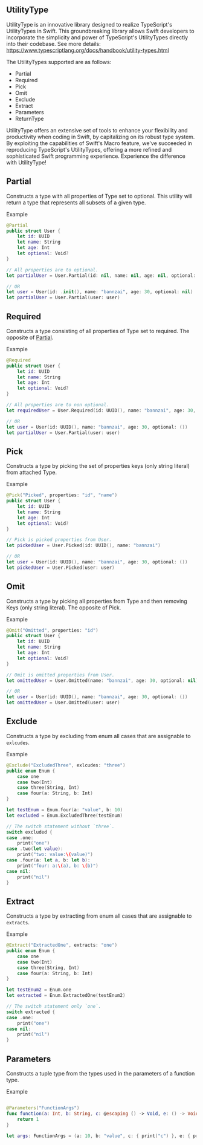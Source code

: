 
## UtilityType
UtilityType is an innovative library designed to realize TypeScript's UtilityTypes in Swift. This groundbreaking library allows Swift developers to incorporate the simplicity and power of TypeScript's UtilityTypes directly into their codebase.
See more details: https://www.typescriptlang.org/docs/handbook/utility-types.html

The UtilityTypes supported are as follows:

- Partial
- Required
- Pick
- Omit
- Exclude
- Extract
- Parameters
- ReturnType

UtilityType offers an extensive set of tools to enhance your flexibility and productivity when coding in Swift, by capitalizing on its robust type system. By exploiting the capabilities of Swift's Macro feature, we've succeeded in reproducing TypeScript's UtilityTypes, offering a more refined and sophisticated Swift programming experience. Experience the difference with UtilityType!

## Partial
Constructs a type with all properties of Type set to optional. This utility will return a type that represents all subsets of a given type.

Example

```swift
@Partial
public struct User {
    let id: UUID
    let name: String
    let age: Int
    let optional: Void?
}

// All properties are to optional.
let partialUser = User.Partial(id: nil, name: nil, age: nil, optional: nil)

// OR
let user = User(id: .init(), name: "bannzai", age: 30, optional: nil)
let partialUser = User.Partial(user: user)

```

## Required
Constructs a type consisting of all properties of Type set to required. The opposite of [Partial](./#Partial).

Example

```swift
@Required
public struct User {
    let id: UUID
    let name: String
    let age: Int
    let optional: Void?
}

// All properties are to non optional.
let requiredUser = User.Required(id: UUID(), name: "bannzai", age: 30, optional: ())

// OR
let user = User(id: UUID(), name: "bannzai", age: 30, optional: ())
let partialUser = User.Partial(user: user)
```

## Pick
Constructs a type by picking the set of properties keys (only string literal) from attached Type.

Example

```swift
@Pick("Picked", properties: "id", "name")
public struct User {
    let id: UUID
    let name: String
    let age: Int
    let optional: Void?
}

// Pick is picked properties from User.
let pickedUser = User.Picked(id: UUID(), name: "bannzai")

// OR
let user = User(id: UUID(), name: "bannzai", age: 30, optional: ())
let pickedUser = User.Picked(user: user)
```

## Omit
Constructs a type by picking all properties from Type and then removing Keys (only string literal). The opposite of Pick.

Example

```swift
@Omit("Omitted", properties: "id")
public struct User {
    let id: UUID
    let name: String
    let age: Int
    let optional: Void?
}

// Omit is omitted properties from User.
let omittedUser = User.Omitted(name: "bannzai", age: 30, optional: nil)

// OR
let user = User(id: UUID(), name: "bannzai", age: 30, optional: ())
let omittedUser = User.Omitted(user: user)
```

## Exclude
Constructs a type by excluding from enum all cases that are assignable to `exlcudes`.

Example

```swift
@Exclude("ExcludedThree", exlcudes: "three")
public enum Enum {
    case one
    case two(Int)
    case three(String, Int)
    case four(a: String, b: Int)
}

let testEnum = Enum.four(a: "value", b: 10)
let excluded = Enum.ExcludedThree(testEnum)

// The switch statement without `three`.
switch excluded {
case .one:
    print("one")
case .two(let value):
    print("two: value:\(value)")
case .four(a: let a, b: let b):
    print("four: a:\(a), b: \(b)")
case nil:
    print("nil")
}

```

## Extract
Constructs a type by extracting from enum all cases that are assignable to `extracts`.

Example

```swift
@Extract("ExtractedOne", extracts: "one")
public enum Enum {
    case one
    case two(Int)
    case three(String, Int)
    case four(a: String, b: Int)
}

let testEnum2 = Enum.one
let extracted = Enum.ExtractedOne(testEnum2)

// The switch statement only `one`.
switch extracted {
case .one:
    print("one")
case nil:
    print("nil")
}

```

## Parameters
Constructs a tuple type from the types used in the parameters of a function type.


Example

```swift

@Parameters("FunctionArgs")
func function(a: Int, b: String, c: @escaping () -> Void, e: () -> Void) -> Int {
    return 1
}

let args: FunctionArgs = (a: 10, b: "value", c: { print("c") }, e: { print("e") })

```

